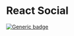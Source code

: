 # React Social

[![Generic badge](https://img.shields.io/badge/EditorConfig-Passing-g.svg)](https://github.com/scorn-da/react-social/actions?query=workflow%3AEditorConfig)
